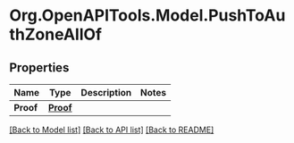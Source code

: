 # Org.OpenAPITools.Model.PushToAuthZoneAllOf

## Properties

| Name      | Type                  | Description | Notes |
| --------- | --------------------- | ----------- | ----- |
| **Proof** | [**Proof**](Proof.md) |             |

[[Back to Model list]](../README.md#documentation-for-models)
[[Back to API list]](../README.md#documentation-for-api-endpoints)
[[Back to README]](../README.md)
